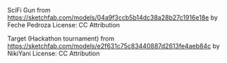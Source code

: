 SciFi Gun from https://sketchfab.com/models/04a9f3ccb5b14dc38a28b27c1916e18e by Feche Pedroza
License: CC Attribution

Target (Hackathon tournament) from https://sketchfab.com/models/e2f631c75c83440887d2613fe4aeb84c by NikiYani
License: CC Attribution
